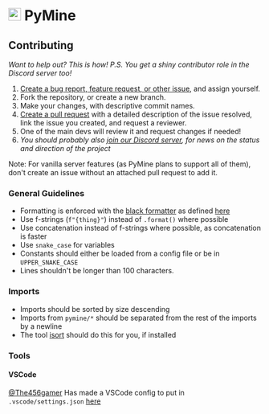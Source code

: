 # <img src="https://i.imgur.com/hXiemtm.png" height=25> PyMine

## Contributing

_Want to help out? This is how! P.S. You get a shiny contributor role in the Discord server too!_

1. [Create a bug report, feature request, or other issue](https://github.com/py-mine/PyMine/issues), and assign yourself.
2. Fork the repository, or create a new branch.
3. Make your changes, with descriptive commit names.
4. [Create a pull request](https://github.com/py-mine/PyMine/pulls) with a detailed description of the issue resolved, link the issue you created, and request a reviewer.
5. One of the main devs will review it and request changes if needed!
6. _You should probably also [join our Discord server](https://discord.gg/dHjv7DJgb2), for news on the status and direction of the project_

Note: For vanilla server features (as PyMine plans to support all of them), don't create an issue without an attached pull request to add it.

### General Guidelines

- Formatting is enforced with the [black formatter](https://black.readthedocs.io/en/stable/index.html) as defined [here](https://black.readthedocs.io/en/stable/the_black_code_style/current_style.html)
- Use f-strings (`f"{thing}"`) instead of `.format()` where possible
- Use concatenation instead of f-strings where possible, as concatenation is faster
- Use `snake_case` for variables
- Constants should either be loaded from a config file or be in `UPPER_SNAKE_CASE`
- Lines shouldn't be longer than 100 characters.

### Imports

- Imports should be sorted by size descending
- Imports from `pymine/*` should be separated from the rest of the imports by a newline
- The tool [isort](https://pycqa.github.io/isort/) should do this for you, if installed

### Tools

#### VSCode

[@The456gamer](https://github.com/the456gamer) Has made a VSCode config to put in `.vscode/settings.json` [here](https://gist.github.com/the456gamer/cc3f6472391a8ae359be06547b07cdb2)
